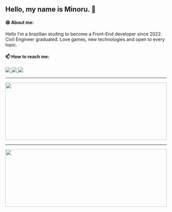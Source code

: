 ## Hello, my name is Minoru. 👋

#### 😄 About me:
Hello I'm a brazilian studing to become a Front-End developer since 2022. Civil Engineer graduated. Love games, new technologies and open to every topic.

#### 📫 How to reach me:

<a href="https://www.linkedin.com/in/cesarmatsuo/" target="_blank">
  <img src="https://img.shields.io/badge/-LinkedIn-%230077B5?style=for-the-badge&logo=linkedin&logoColor=white" target="_blank">
</a>
<a href = "mailto:cesar.minoru.matsuo@gmail.com">
  <img src="https://img.shields.io/badge/-Gmail-%23EA4335?style=for-the-badge&logo=gmail&logoColor=white" target="_blank">
</a>
 <a href="https://www.instagram.com/cesarmatsuo/" target="_blank">
  <img src="https://img.shields.io/badge/-Instagram-%23E4405F?style=for-the-badge&logo=instagram&logoColor=white" target="_blank">
</a>
 
<hr />

<img align="center" height="180em" width="100%" src="https://github-readme-stats.vercel.app/api?username=MinoruMatsuo&show_icons=true&theme=dracula&include_all_commits=true&count_private=true"/>
<hr />
<img align="center" height="180em" width="100%" src="https://github-readme-stats.vercel.app/api/top-langs/?username=MinoruMatsuo&layout=compact&langs_count=7&theme=dracula"/>
